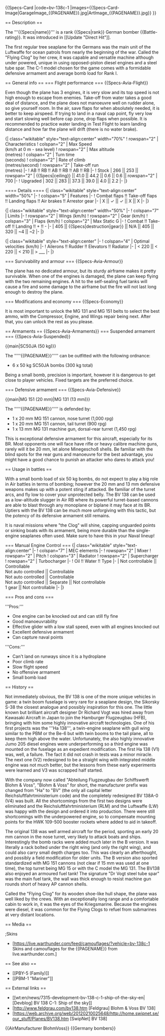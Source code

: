 {{Specs-Card
|code=bv-138c-1
|images={{Specs-Card-Image|GarageImage_{{PAGENAME}}.jpg|ArtImage_{{PAGENAME}}.jpg}}
}}

== Description ==
<!-- ''In the description, the first part should be about the history of and the creation and combat usage of the aircraft, as well as its key features. In the second part, tell the reader about the aircraft in the game. Insert a screenshot of the vehicle, so that if the novice player does not remember the vehicle by name, he will immediately understand what kind of vehicle the article is talking about.'' -->
The '''{{Specs|name}}''' is a rank {{Specs|rank}} German bomber {{Battle-rating}}. It was introduced in [[Update "Direct Hit"]].

The first regular tree seaplane for the Germans was the main unit of the Luftwaffe for ocean patrols from nearly the beginning of the war. Called the "Flying Clog" by her crew, it was capable and versatile machine although under powered, unique in using opposed-piston diesel engines and a steel tube spar. The C-1 model chosen for the game comes with a formidable defensive armament and average bomb load for Rank I.

== General info ==
=== Flight performance ===
{{Specs-Avia-Flight}}
<!-- ''Describe how the aircraft behaves in the air. Speed, manoeuvrability, acceleration and allowable loads - these are the most important characteristics of the vehicle.'' -->

Even though the plane has 3 engines, it is very slow and its top speed is not high enough to escape from enemies. Take-off from water takes a good deal of distance, and the plane does not manoeuvre well on rudder alone, so give yourself room. In the air, save flaps for when absolutely needed, it is better to keep airspeed. If trying to land in a naval cap point, fly very low and start slowing well before cap zone, drop flaps when possible. It is recommended to practice water landing in Test Flight to learn landing distance and how far the plane will drift (there is no water brake).

{| class="wikitable" style="text-align:center" width="70%"
! rowspan="2" | Characteristics
! colspan="2" | Max Speed<br>(km/h at 0 m - sea level)
! rowspan="2" | Max altitude<br>(metres)
! colspan="2" | Turn time<br>(seconds)
! colspan="2" | Rate of climb<br>(metres/second)
! rowspan="2" | Take-off run<br>(metres)
|-
! AB !! RB !! AB !! RB !! AB !! RB
|-
! Stock
| 266 || 253 || rowspan="2" | {{Specs|ceiling}} || 41.0 || 44.2 || 0.6 || 0.6 || rowspan="2" | 700
|-
! Upgraded
| 302 || 283 || 37.3 || 39.0 || 4.0 || 2.2
|-
|}

==== Details ====
{| class="wikitable" style="text-align:center" width="50%"
|-
! colspan="5" | Features
|-
! Combat flaps !! Take-off flaps !! Landing flaps !! Air brakes !! Arrestor gear
|-
| X || ✓ || ✓ || X || X     <!-- ✓ -->
|-
|}

{| class="wikitable" style="text-align:center" width="50%"
|-
! colspan="7" | Limits
|-
! rowspan="2" | Wings (km/h)
! rowspan="2" | Gear (km/h)
! colspan="3" | Flaps (km/h)
! colspan="2" | Max Static G
|-
! Combat !! Take-off !! Landing !! + !! -
|-
| 405 <!-- {{Specs|destruction|body}} --> || {{Specs|destruction|gear}} || N/A || 405 || 320 || ~4 || ~2
|-
|}

{| class="wikitable" style="text-align:center"
|-
! colspan="4" | Optimal velocities (km/h)
|-
! Ailerons !! Rudder !! Elevators !! Radiator
|-
| < 220 || < 220 || < 210 || > ___
|-
|}

=== Survivability and armour ===
{{Specs-Avia-Armour}}
<!-- ''Examine the survivability of the aircraft. Note how vulnerable the structure is and how secure the pilot is, whether the fuel tanks are armoured, etc. Describe the armour, if there is any, and also mention the vulnerability of other critical aircraft systems.'' -->
The plane has no dedicated armour, but its sturdy airframe makes it pretty survivable. When one of the engines is damaged, the plane can keep flying with the two remaining engines. A hit to the self-sealing fuel tanks will cause a fire and some damage to the airframe but the fire will not last long enough to destroy the plane.

=== Modifications and economy ===
{{Specs-Economy}}

It is most important to unlock the MG 131 and MG 151 belts to select the best ammo, with the Compressor, Engine, and Wings repair being next. After that, you can unlock the rest as you please.

== Armaments ==
{{Specs-Avia-Armaments}}
=== Suspended armament ===
{{Specs-Avia-Suspended}}
<!-- ''Describe the aircraft's suspended armament: additional cannons under the wings, bombs, rockets and torpedoes. This section is especially important for bombers and attackers. If there is no suspended weaponry remove this subsection.'' -->
{{main|SC50JA (50 kg)}}

The '''''{{PAGENAME}}''''' can be outfitted with the following ordnance:

* 6 x 50 kg SC50JA bombs (300 kg total)

Being a small bomb, precision is important, however it is dangerous to get close to player vehicles. Fixed targets are the preferred choice.

=== Defensive armament ===
{{Specs-Avia-Defensive}}
<!-- ''Defensive armament with turret machine guns or cannons, crewed by gunners. Examine the number of gunners and what belts or drums are better to use. If defensive weaponry is not available, remove this subsection.'' -->
{{main|MG 151 (20 mm)|MG 131 (13 mm)}}

The '''''{{PAGENAME}}''''' is defended by:

* 1 x 20 mm MG 151 cannon, nose turret (1,000 rpg)
* 1 x 20 mm MG 151 cannon, tail turret (900 rpg)
* 1 x 13 mm MG 131 machine gun, dorsal-rear turret (1,450 rpg)

This is exceptional defensive armament for this aircraft, especially for its BR. Most opponents one will face have rifle or heavy calibre machine guns, rarely will it be 20 mm, let alone Minegeschoß shells. Be familiar with the blind spots for the rear guns and manoeuvre for the best advantage, you might have a good chance to punish an attacker who dares to attack you!

== Usage in battles ==
<!-- ''Describe the tactics of playing in the aircraft, the features of using aircraft in a team and advice on tactics. Refrain from creating a "guide" - do not impose a single point of view, but instead, give the reader food for thought. Examine the most dangerous enemies and give recommendations on fighting them. If necessary, note the specifics of the game in different modes (AB, RB, SB).'' -->
With a small bomb load of six 50 kg bombs, do not expect to play a big role in Air battles in terms of bombing; however the 20 mm and 13 mm defensive weapons makes up with a potent sting if attacked. Be familiar of the turret arcs, and fly low to cover your unprotected belly. The BV 138 can be used as a low-altitude slugger in Air RB where its powerful turret-based cannons are able to blast through any monoplane or biplane it may face at its BR. Uptiers with the BV 138 can be much more unforgiving with this tactic, but the potency of its defensive armament still remains.

It is naval missions where "the Clog" will shine, capping unguarded points or sinking boats with its armament, being more durable than the single-engine seaplanes often used. Make sure to have this in your Naval lineup!

=== Manual Engine Control ===
{| class="wikitable" style="text-align:center"
|-
! colspan="7" | MEC elements
|-
! rowspan="2" | Mixer
! rowspan="2" | Pitch
! colspan="3" | Radiator
! rowspan="2" | Supercharger
! rowspan="2" | Turbocharger
|-
! Oil !! Water !! Type
|-
| Not controllable || Controllable<br>Not auto controlled || Controllable<br>Not auto controlled || Controllable<br>Not auto controlled || Separate || Not controllable<br>1 gear || Not controllable
|-
|}

=== Pros and cons ===
<!-- ''Summarise and briefly evaluate the vehicle in terms of its characteristics and combat effectiveness. Mark its pros and cons in the bulleted list. Try not to use more than 6 points for each of the characteristics. Avoid using categorical definitions such as "bad", "good" and the like - use substitutions with softer forms such as "inadequate" and "effective".'' -->

'''Pros:'''

* One engine can be knocked out and can still fly fine
* Good manoeuvrability
* Effective glider with a low stall speed, even with all engines knocked out
* Excellent defensive armament
* Can capture naval points

'''Cons:'''

* Can't land on runways since it is a hydroplane
* Poor climb rate
* Slow flight speed
* No offensive armament
* Small bomb load

== History ==
<!-- ''Describe the history of the creation and combat usage of the aircraft in more detail than in the introduction. If the historical reference turns out to be too long, take it to a separate article, taking a link to the article about the vehicle and adding a block "/History" (example: <nowiki>https://wiki.warthunder.com/(Vehicle-name)/History</nowiki>) and add a link to it here using the <code>main</code> template. Be sure to reference text and sources by using <code><nowiki><ref></ref></nowiki></code>, as well as adding them at the end of the article with <code><nowiki><references /></nowiki></code>. This section may also include the vehicle's dev blog entry (if applicable) and the in-game encyclopedia description (under <code><nowiki>=== In-game description ===</nowiki></code>, also if applicable).'' -->
Not immediately obvious, the BV 138 is one of the more unique vehicles in game: a twin boom fuselage is very rare for a seaplane design, the Sikorsky S-38 the closest analogue and possibly inspiration for this one. The little known but brilliant aircraft designer Dr Richard Vogt was hired away from Kawasaki Aircraft in Japan to join the Hamburger Flugzeugbau (HFB), bringing with him some highly innovative aircraft technologies. One of his first projects was the '''Ha 138''', a twin-engine seaplane with gull wing similar to the PBM or the Be-6 but with twin booms to the tail plane, all to keep them high above the water. Unfortunately, the also highly innovative Jumo 205 diesel engines were underperforming so a third engine was mounted on the fuselage as an expedient modification.
The first Ha 138 (V1) was, well, a failure. The fact it did not crash in tests was a minor miracle. The next one (V2) redesigned to be a straight wing with integrated middle engine was not much better, but the lessons from these early experiments were learned and V3 was scrapped half started.

With the company now called "Abteilung Flugzeugbau der Schiffswerft Blohm & Voss", "Blohm & Voss" for short, the manufacturer prefix was changed from "Ha" to "BV" (the only all capital letter Reichsluftfahrtministerium code) and the completely redesigned BV 138A-0 (V4) was built. All the shortcomings from the first two designs were eliminated and the Reichsluftfahrtministerium (RLM) and the Luftwaffe (LW) was happy with the design and ordered it into production. There were still shortcomings with the underpowered engine, so to compensate mounting points for the HWK 109-500 booster rockets where added to aid in takeoff.

The original 138 was well armed aircraft for the period, sporting an early 20 mm cannon in the nose turret, very likely to attack boats and ships. Interestingly the bomb racks were added much later in the B version. It was literally a rack bolted under the right wing (and only the right wing), and could also carry small depth charges too. This was clearly an afterthought, and possibly a field modification for older units. The B version also sported standardized with MG 151 cannons (not clear if 15 mm was used at one time), the top turret being MG 15 or with the C model the MG 131. The BV138 also enjoyed an armoured fuel tank! The signature "Dr Vogt steel tube spar" was the main fuel tank, the wall was thick enough to resist machine gun rounds short of heavy AP cannon shells.

Called the "Flying Clog" for its wooden shoe-like hull shape, the plane was well liked by the crews. With an exceptionally long range and a comfortable cabin to work in, it was the eyes of the Kriegsmarine. Because the engines were diesel, it was common for the Flying Clogs to refuel from submarines at very distant locations.

== Media ==
<!-- ''Excellent additions to the article would be video guides, screenshots from the game, and photos.'' -->

;Skins

* [https://live.warthunder.com/feed/camouflages/?vehicle=bv-138c-1 Skins and camouflages for the {{PAGENAME}} from live.warthunder.com.]

== See also ==
<!-- ''Links to the articles on the War Thunder Wiki that you think will be useful for the reader, for example:''
* ''reference to the series of the aircraft;''
* ''links to approximate analogues of other nations and research trees.'' -->

* [[PBY-5 (Family)]]
* [[PBM-1 "Mariner"]]

== External links ==
<!-- ''Paste links to sources and external resources, such as:''
* ''topic on the official game forum;''
* ''other literature.'' -->

* [[wt:en/news/7315-development-bv-138-c-1-ship-of-the-sky-en|[Devblog] BV 138 C-1: Ship of the sky]]
* [http://www.feldgrau.com/bv138.htm <nowiki>[Feldgrau]</nowiki> Blohm & Voss BV 138]
* [https://web.archive.org/web/20120210025648/http://home.swipnet.se/our_stuff/Planes/BV138.htm <nowiki>[SwipNet]</nowiki> BV 138]

{{AirManufacturer BlohmVoss}}
{{Germany bombers}}